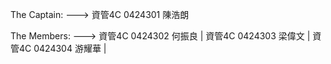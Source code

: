 The Captain: --->
資管4C 0424301 陳浩朗

The Members: --->
資管4C 0424302 何振良 |
資管4C 0424303 梁偉文 |
資管4C 0424304 游耀華 |
